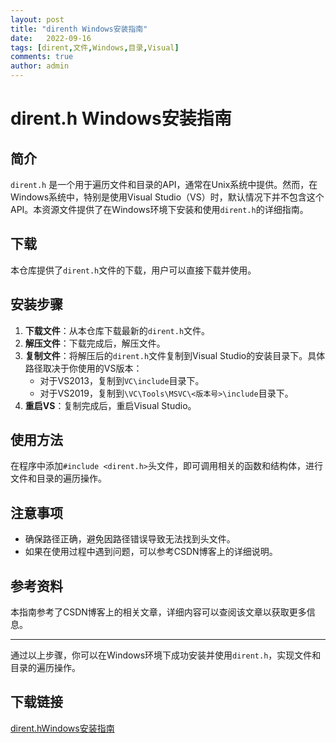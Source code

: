 ```yaml
---
layout: post
title: "direnth Windows安装指南"
date:   2022-09-16
tags: [dirent,文件,Windows,目录,Visual]
comments: true
author: admin
---
```

# dirent.h Windows安装指南

## 简介
`dirent.h` 是一个用于遍历文件和目录的API，通常在Unix系统中提供。然而，在Windows系统中，特别是使用Visual Studio（VS）时，默认情况下并不包含这个API。本资源文件提供了在Windows环境下安装和使用`dirent.h`的详细指南。

## 下载
本仓库提供了`dirent.h`文件的下载，用户可以直接下载并使用。

## 安装步骤
1. **下载文件**：从本仓库下载最新的`dirent.h`文件。
2. **解压文件**：下载完成后，解压文件。
3. **复制文件**：将解压后的`dirent.h`文件复制到Visual Studio的安装目录下。具体路径取决于你使用的VS版本：
   - 对于VS2013，复制到`VC\include`目录下。
   - 对于VS2019，复制到`\VC\Tools\MSVC\<版本号>\include`目录下。
4. **重启VS**：复制完成后，重启Visual Studio。

## 使用方法
在程序中添加`#include <dirent.h>`头文件，即可调用相关的函数和结构体，进行文件和目录的遍历操作。

## 注意事项
- 确保路径正确，避免因路径错误导致无法找到头文件。
- 如果在使用过程中遇到问题，可以参考CSDN博客上的详细说明。

## 参考资料
本指南参考了CSDN博客上的相关文章，详细内容可以查阅该文章以获取更多信息。

---

通过以上步骤，你可以在Windows环境下成功安装并使用`dirent.h`，实现文件和目录的遍历操作。

## 下载链接

[dirent.hWindows安装指南](https://pan.quark.cn/s/416d75c4ed21)